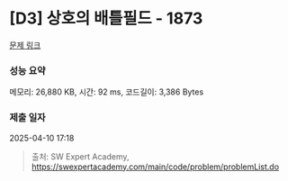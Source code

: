 # [D3] 상호의 배틀필드 - 1873 

[문제 링크](https://swexpertacademy.com/main/code/problem/problemDetail.do?contestProbId=AV5LyE7KD2ADFAXc) 

### 성능 요약

메모리: 26,880 KB, 시간: 92 ms, 코드길이: 3,386 Bytes

### 제출 일자

2025-04-10 17:18



> 출처: SW Expert Academy, https://swexpertacademy.com/main/code/problem/problemList.do